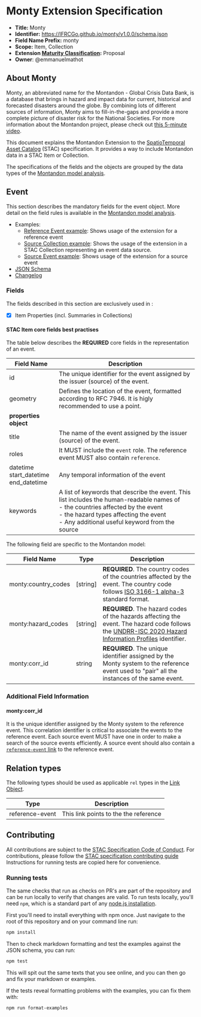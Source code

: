 # Monty Extension Specification

- **Title:** Monty
- **Identifier:** <https://IFRCGo.github.io/monty/v1.0.0/schema.json>
- **Field Name Prefix:** monty
- **Scope:** Item, Collection
- **Extension [Maturity Classification](https://github.com/radiantearth/stac-spec/tree/master/extensions/README.md#extension-maturity):** Proposal
- **Owner**: @emmanuelmathot

## About Monty

Monty, an abbreviated name for the Montandon - Global Crisis Data Bank, is a database that brings in hazard and impact data for current,
historical and forecasted disasters around the globe.
By combining lots of different sources of information, Monty aims to fill-in-the-gaps
and provide a more complete picture of disaster risk for the National Societies.
For more information about the Montandon project, please check out [this 5-minute video](https://www.youtube.com/watch?v=BEWxqYfrQek).

This document explains the Montandon Extension to the [SpatioTemporal Asset Catalog](https://github.com/radiantearth/stac-spec) (STAC) specification.
It provides a way to include Montandon data in a STAC Item or Collection.

The specifications of the fields and the objects are grouped by the data types of the [Montandon model analysis](./model/model.md).

## Event

This section describes the mandatory fields for the event object.
More detail on the field rules is available in the [Montandon model analysis](./model/model.md#event).

- Examples:
  - [Reference Event example](examples/item-ref-event-flood-PAR.json): Shows usage of the extension for a reference event
  - [Source Collection example](examples/collection-source-event-GLIDE.json): Shows the usage of the extension in a STAC Collection representing an event data source.
  - [Source Event example](examples/item-source-event-flood-PAR-GLIDE.json): Shows usage of the extension for a source event
- [JSON Schema](json-schema/schema.json)
- [Changelog](./CHANGELOG.md)

### Fields

The fields described in this section are exclusively used in :

- [x] Item Properties (incl. Summaries in Collections)

#### STAC Item core fields best practises

The table below describes the **REQUIRED** core fields in the representation of an event.

| Field Name                                   | Description                                                                                                                                                                     |
| -------------------------------------------- | ------------------------------------------------------------------------------------------------------------------------------------------------------------------------------- |
| id                                           | The unique identifier for the event assigned by the issuer (source) of the event.                                                                                               |
| geometry                                     | Defines the location of the event, formatted according to RFC 7946. It is higly recommended to use a point.                                                                     |
| **properties object**                        |                                                                                                                                                                                 |
| title                                        | The name of the event assigned by the issuer (source) of the event.                                                                                                             |
| roles                                        | It MUST include the `event` role. The reference event MUST also contain `reference`.                                                                                            |
| datetime<br/>start_datetime<br/>end_datetime | Any temporal information of the event                                                                                                                                           |
| keywords                                     | A list of keywords that describe the event. This list includes the human-readable names of<br/>- the countries affected by the event<br/>- the hazard types affecting the event<br/>- Any additional useful keyword from the source |

The following field are specific to the Montandon model:

| Field Name          | Type      | Description                                                                                                                                                                                              |
| ------------------- | --------- | -------------------------------------------------------------------------------------------------------------------------------------------------------------------------------------------------------- |
| monty:country_codes | \[string] | **REQUIRED**. The country codes of the countries affected by the event. The country code follows [ISO 3166-1 alpha-3](https://en.wikipedia.org/wiki/ISO_3166-1_alpha-3) standard format.                 |
| monty:hazard_codes  | \[string] | **REQUIRED**. The hazard codes of the hazards affecting the event. The hazard code follows the [UNDRR-ISC 2020 Hazard Information Profiles](https://www.preventionweb.net/drr-glossary/hips) identifier. |
| monty:corr_id       | string    | **REQUIRED**. The unique identifier assigned by the Monty system to the reference event used to "pair" all the instances of the same event.                                                              |

### Additional Field Information

#### monty:corr_id

It is the unique identifier assigned by the Monty system to the reference event. This correlation identifier is critical to associate the events to the reference event.
Each source event MUST have one in order to make a search of the source events efficiently. A source event should also contain a [`reference-event` link](#relation-types) to the reference event.

## Relation types

The following types should be used as applicable `rel` types in the
[Link Object](https://github.com/radiantearth/stac-spec/tree/master/item-spec/item-spec.md#link-object).

| Type            | Description                           |
| --------------- | ------------------------------------- |
| reference-event | This link points to the the reference |

## Contributing

All contributions are subject to the
[STAC Specification Code of Conduct](https://github.com/radiantearth/stac-spec/blob/master/CODE_OF_CONDUCT.md).
For contributions, please follow the
[STAC specification contributing guide](https://github.com/radiantearth/stac-spec/blob/master/CONTRIBUTING.md) Instructions
for running tests are copied here for convenience.

### Running tests

The same checks that run as checks on PR's are part of the repository and can be run locally to verify that changes are valid. 
To run tests locally, you'll need `npm`, which is a standard part of any [node.js installation](https://nodejs.org/en/download/).

First you'll need to install everything with npm once. Just navigate to the root of this repository and on 
your command line run:
```bash
npm install
```

Then to check markdown formatting and test the examples against the JSON schema, you can run:
```bash
npm test
```

This will spit out the same texts that you see online, and you can then go and fix your markdown or examples.

If the tests reveal formatting problems with the examples, you can fix them with:
```bash
npm run format-examples
```
